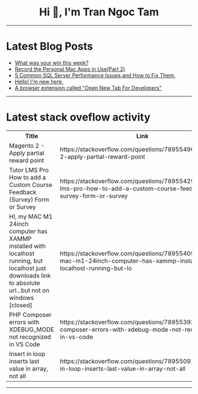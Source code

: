 <h1 align="center">Hi 👋, I'm Tran Ngoc Tam</h1>

---

# Latest Blog Posts 
<!-- BLOG-POST-LIST:START -->
- [What was your win this week?](https://dev.to/devteam/what-was-your-win-this-week-6ae)
- [Record the Personal Mac Apps in Use&lpar;Part 2&rpar;](https://dev.to/angelaswift/record-the-personal-mac-apps-in-usepart-2-51od)
- [5 Common SQL Server Performance Issues and How to Fix Them.](https://dev.to/icodemechanic/5-common-sql-server-performance-issues-and-how-to-fix-them-1efh)
- [Hello! I&#39;m new here.](https://dev.to/ryvdas05713/hello-im-new-here-48p8)
- [A browser extension called &quot;Open New Tab For Developers&quot;](https://dev.to/feiye/a-browser-extension-called-open-new-tab-for-developers-1bb6)
<!-- BLOG-POST-LIST:END -->

---

# Latest stack oveflow activity
<table>
  <tr><th>Title</th><th>Link</th></tr>
  <!-- STACKOVERFLOW:START --><tr><td>Magento 2 - Apply partial reward point</td><td>https://stackoverflow.com/questions/78955496/magento-2-apply-partial-reward-point</td></tr><tr><td>Tutor LMS Pro How to add a Custom Course Feedback &lpar;Survey&rpar; Form or Survey</td><td>https://stackoverflow.com/questions/78955429/tutor-lms-pro-how-to-add-a-custom-course-feedback-survey-form-or-survey</td></tr><tr><td>HI, my MAC M1 24inch computer has XAMMP installed with localhost running, but localhost just downloads link to absolute url...but not on windows [closed]</td><td>https://stackoverflow.com/questions/78955409/hi-my-mac-m1-24inch-computer-has-xammp-installed-with-localhost-running-but-lo</td></tr><tr><td>PHP Composer errors with XDEBUG_MODE not recognized in VS Code</td><td>https://stackoverflow.com/questions/78955392/php-composer-errors-with-xdebug-mode-not-recognized-in-vs-code</td></tr><tr><td>Insert in loop inserts last value in array, not all</td><td>https://stackoverflow.com/questions/78955091/insert-in-loop-inserts-last-value-in-array-not-all</td></tr><!-- STACKOVERFLOW:END -->
</table>

---


